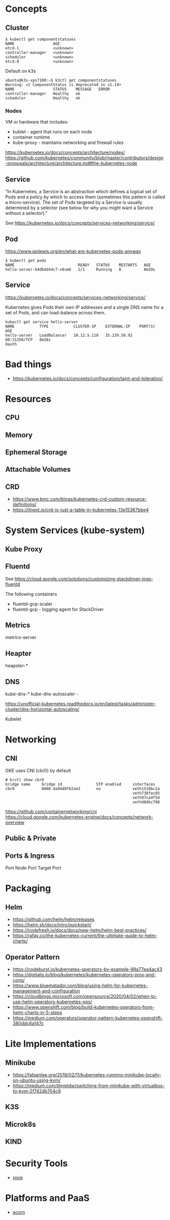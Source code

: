 # Concepts

## Cluster

```
$ kubectl get componentstatuses
NAME                 AGE
etcd-1               <unknown>
controller-manager   <unknown>
scheduler            <unknown>
etcd-0               <unknown>
```

Default on k3s
```
ubuntu@k3s-xps7100:~$ k3ctl get componentstatuses
Warning: v1 ComponentStatus is deprecated in v1.19+
NAME                 STATUS    MESSAGE   ERROR
controller-manager   Healthy   ok        
scheduler            Healthy   ok   
```

### Nodes

VM or hardware that includes:
* kublet - agent that runs on each node 
* container runtime
* kube-proxy - maintains networking and firewall rules


https://kubernetes.io/docs/concepts/architecture/nodes/
https://github.com/kubernetes/community/blob/master/contributors/design-proposals/architecture/architecture.md#the-kubernetes-node

## Service

"In Kubernetes, a Service is an abstraction which defines a logical set of Pods and a policy by which to access them (sometimes this pattern is called a micro-service). The set of Pods targeted by a Service is usually determined by a selector (see below for why you might want a Service without a selector)."

See https://kubernetes.io/docs/concepts/services-networking/service/


## Pod

https://www.ianlewis.org/en/what-are-kubernetes-pods-anyway


```
$ kubectl get pods
NAME                            READY   STATUS    RESTARTS   AGE
hello-server-64db4d4dc7-x6vm6   1/1     Running   0          8m39s
```

## Service

https://kubernetes.io/docs/concepts/services-networking/service/

Kubernetes gives Pods their own IP addresses and a single DNS name for a set of Pods, and can load-balance across them.

```
kubectl get service hello-server
NAME           TYPE           CLUSTER-IP    EXTERNAL-IP    PORT(S)        AGE
hello-server   LoadBalancer   10.12.5.110   35.239.50.92   80:31350/TCP   8m38s
Oauth
```

# Bad things

- https://kubernetes.io/docs/concepts/configuration/taint-and-toleration/

# Resources

## CPU

## Memory

## Ephemeral Storage

## Attachable Volumes


## CRD
- https://www.bmc.com/blogs/kubernetes-crd-custom-resource-definitions/
- https://itnext.io/crd-is-just-a-table-in-kubernetes-13e15367bbe4

# System Services (kube-system)

## Kube Proxy

## Fluentd

See https://cloud.google.com/solutions/customizing-stackdriver-logs-fluentd

The following containers

- fluentd-gcp-scaler
- fluentd-gcp - logging agent for StackDriver

## Metrics

metrics-server

## Heapter

heapster-*

## DNS

kube-dns-*
kube-dns-autoscaler -

https://unofficial-kubernetes.readthedocs.io/en/latest/tasks/administer-cluster/dns-horizontal-autoscaling/


Kubelet



# Networking

## CNI

GKE uses CNI (cbr0) by default

```
# brctl show cbr0
bridge name     bridge id               STP enabled     interfaces
cbr0            8000.da94d0f62ae3       no              veth1510bc2a
                                                        veth738fec85
                                                        veth97ca4f54
                                                        vethd0dbc708
```

https://github.com/containernetworking/cni
https://cloud.google.com/kubernetes-engine/docs/concepts/network-overview

## Public & Private

## Ports & Ingress

Port
Node Port
Target Port

# Packaging 

##  Helm
- https://github.com/helm/helm/releases
- https://helm.sh/docs/intro/quickstart/ 
- https://codefresh.io/docs/docs/new-helm/helm-best-practices/
- https://rafay.co/the-kubernetes-current/the-ultimate-guide-to-helm-charts/

## Operator Pattern

- https://codeburst.io/kubernetes-operators-by-example-99a77ea4ac43
- https://digitalis.io/blog/kubernetes/kubernetes-operators-pros-and-cons/
- https://www.bluematador.com/blog/using-helm-for-kubernetes-management-and-configuration
- https://cloudblogs.microsoft.com/opensource/2020/04/02/when-to-use-helm-operators-kubernetes-ops/
- https://www.openshift.com/blog/build-kubernetes-operators-from-helm-charts-in-5-steps
- https://medium.com/operators/operator-pattern-kubernetes-openshift-380ddc6a147c

# Lite Implementations

## Minikube
- https://fabianlee.org/2019/02/11/kubernetes-running-minikube-locally-on-ubuntu-using-kvm/
- https://medium.com/@nieldw/switching-from-minikube-with-virtualbox-to-kvm-2f742db704c9

## K3S

## Microk8s

## KIND

# Security Tools
- [pixie](https://github.com/pixie-io/pixie)

# Platforms and PaaS
- [acorn](https://acorn.io/)
